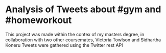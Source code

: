 # Analysis of Tweets about #gym and #homeworkout

This project was made within the contex of my masters degree, in collaboration with two other coursemates, Victoria Towlson and Sidhartha Koneru  Tweets were gathered using the Twitter rest API
